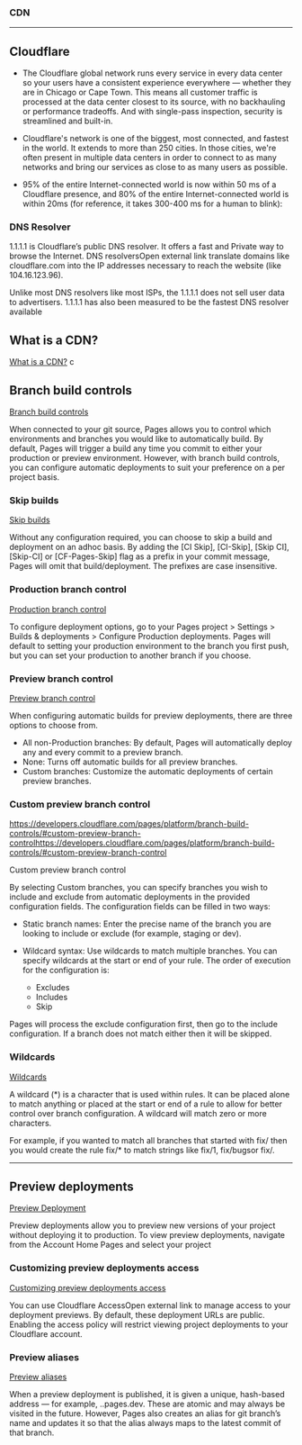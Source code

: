 
### CDN

---

## Cloudflare

- The Cloudflare global network runs every service in every data center so your users have a consistent experience everywhere — whether they are in Chicago or Cape Town. This means all customer traffic is processed at the data center closest to its source, with no backhauling or performance tradeoffs. And with single-pass inspection, security is streamlined and built-in.

- Cloudflare's network is one of the biggest, most connected, and fastest in the world. It extends to more than 250 cities. In those cities, we're often present in multiple data centers in order to connect to as many networks and bring our services as close to as many users as possible. 

- 95% of the entire Internet-connected world is now within 50 ms of a Cloudflare presence, and 80% of the entire Internet-connected world is within 20ms (for reference, it takes 300-400 ms for a human to blink):

### DNS Resolver

1.1.1.1 is Cloudflare’s public DNS resolver. It offers a fast and Private way to browse the Internet. DNS resolversOpen external link translate domains like cloudflare.com into the IP addresses necessary to reach the website (like 104.16.123.96).

Unlike most DNS resolvers like most ISPs, the 1.1.1.1 does not sell user data to advertisers. 1.1.1.1 has also been measured to be the fastest DNS resolver available

## What is a CDN?

[What is a CDN?](https://www.cloudflare.com/learning/cdn/what-is-a-cdn/)
c
## Branch build controls

[Branch build controls](https://developers.cloudflare.com/pages/platform/branch-build-controls/)

When connected to your git source, Pages allows you to control which environments and branches you would like to automatically build. By default, Pages will trigger a build any time you commit to either your production or preview environment. However, with branch build controls, you can configure automatic deployments to suit your preference on a per project basis.

### Skip builds

[Skip builds](https://developers.cloudflare.com/pages/platform/branch-build-controls/#skip-builds)

Without any configuration required, you can choose to skip a build and deployment on an adhoc basis. By adding the [CI Skip], [CI-Skip], [Skip CI], [Skip-CI] or [CF-Pages-Skip] flag as a prefix in your commit message, Pages will omit that build/deployment. The prefixes are case insensitive.

### Production branch control

[Production branch control](https://developers.cloudflare.com/pages/platform/branch-build-controls/#production-branch-control)

To configure deployment options, go to your Pages project > Settings > Builds & deployments > Configure Production deployments. Pages will default to setting your production environment to the branch you first push, but you can set your production to another branch if you choose.


### Preview branch control

[Preview branch control](https://developers.cloudflare.com/pages/platform/branch-build-controls/#preview-branch-control)

When configuring automatic builds for preview deployments, there are three options to choose from.

- All non-Production branches: By default, Pages will automatically deploy any and every commit to a preview branch.
- None: Turns off automatic builds for all preview branches.
- Custom branches: Customize the automatic deployments of certain preview branches.

### Custom preview branch control
https://developers.cloudflare.com/pages/platform/branch-build-controls/#custom-preview-branch-controlhttps://developers.cloudflare.com/pages/platform/branch-build-controls/#custom-preview-branch-control

Custom preview branch control

By selecting Custom branches, you can specify branches you wish to include and exclude from automatic deployments in the provided configuration fields. The configuration fields can be filled in two ways:

- Static branch names: Enter the precise name of the branch you are looking to include or exclude (for example, staging or dev).

- Wildcard syntax: Use wildcards to match multiple branches. You can specify wildcards at the start or end of your rule. The order of execution for the configuration is:
	- Excludes
	- Includes
	- Skip
	
Pages will process the exclude configuration first, then go to the include configuration. If a branch does not match either then it will be skipped.

### Wildcards

[Wildcards](https://developers.cloudflare.com/pages/platform/branch-build-controls/#wildcards)

A wildcard (*) is a character that is used within rules. It can be placed alone to match anything or placed at the start or end of a rule to allow for better control over branch configuration. A wildcard will match zero or more characters.

For example, if you wanted to match all branches that started with fix/ then you would create the rule fix/* to match strings like fix/1, fix/bugsor fix/.

---

## Preview deployments

[Preview Deployment](https://developers.cloudflare.com/pages/platform/preview-deployments/)

Preview deployments allow you to preview new versions of your project without deploying it to production. To view preview deployments, navigate from the Account Home Pages and select your project
 
### Customizing preview deployments access 
 
 [Customizing preview deployments access](https://developers.cloudflare.com/pages/platform/preview-deployments/#customizing-preview-deployments-access)
 
 You can use Cloudflare AccessOpen external link to manage access to your deployment previews. By default, these deployment URLs are public. Enabling the access policy will restrict viewing project deployments to your Cloudflare account.

### Preview aliases

[Preview aliases](https://developers.cloudflare.com/pages/platform/preview-deployments/#preview-aliases)

When a preview deployment is published, it is given a unique, hash-based address — for example, <hash>.<project>.pages.dev. These are atomic and may always be visited in the future. However, Pages also creates an alias for git branch’s name and updates it so that the alias always maps to the latest commit of that branch.

